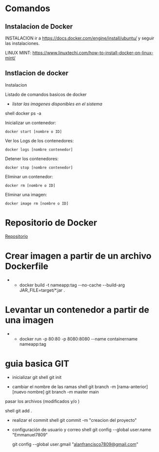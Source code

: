 # Comandos
## Instalacion de Docker
INSTALACION
ir a https://docs.docker.com/engine/install/ubuntu/ y seguir las instalaciones.

LINUX MINT:
https://www.linuxtechi.com/how-to-install-docker-on-linux-mint/


## Instlacion de docker 
Instalacion 


Listado de comandos basicos de docker

- *listar las imagenes disponibles en el sistema*

shell
docker ps -a

Inicializar un contenedor: 

    docker start [nombre o ID]

Ver los Logs de los contenedores: 

    docker logs [nombre contenedor]

Detener los contenedores: 

    docker stop [nombre contenedor]

Eliminar un contenedor: 

    docker rm [nombre o ID]

Eliminar una imagen: 

    docker image rm [nombre o ID]

# Repositorio de Docker
[Repositorio](https://hub.docker.com/)

# Crear imagen a partir de un archivo Dockerfile
- * docker build -t nameapp:tag --no-cache
    --build-arg JAR_FILE=target/*.jar .
# Levantar un contenedor a partir de una imagen
- * docker run -p 80:80 -p 8080:8080 --name containername nameapp:tag

# guia basica GIT 
- inicializar git
shell
    git init


- cambiar el nombre de las ramas 
shell
    git branch -m [rama-anterior] [nuevo nombre]
    git branch -m master main


pasar los archivos (modificados y/o )

shell
    git add .


- realizar el commit 
shell
 git commit -m "creacion del proyecto"   


- configuración de usuario y correo 
shell
    git config --global user.name "Emmanuel7809"

    git config --global user.gmail "alanfrancisco7809@gmail.com"